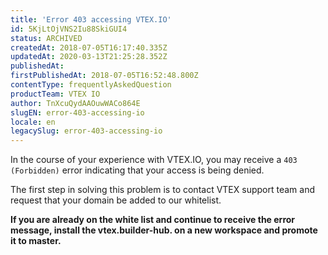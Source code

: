 ```yaml
---
title: 'Error 403 accessing VTEX.IO'
id: 5KjLtOjVNS2Iu88SkiGUI4
status: ARCHIVED
createdAt: 2018-07-05T16:17:40.335Z
updatedAt: 2020-03-13T21:25:28.352Z
publishedAt: 
firstPublishedAt: 2018-07-05T16:52:48.800Z
contentType: frequentlyAskedQuestion
productTeam: VTEX IO
author: TnXcuQydAAOuwWACo864E
slugEN: error-403-accessing-io
locale: en
legacySlug: error-403-accessing-io
---
```


In the course of your experience with VTEX.IO, you may receive a `403 (Forbidden)` error indicating that your access is being denied.

The first step in solving this problem is to contact VTEX support team and request that your domain be added to our whitelist.

__If you are already on the white list and continue to receive the error message, install the vtex.builder-hub. on a new workspace and promote it to master.__

